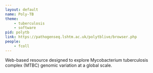 ```yaml
---
layout: default
name: Poly-TB
theme: 
    - tuberculosis
    - software
pid: polytb
link: https://pathogenseq.lshtm.ac.uk/polytblive/browser.php
people:
    - fcoll
---
```


Web-based resource designed to explore Mycobacterium tuberculosis complex (MTBC) genomic variation at a global scale.